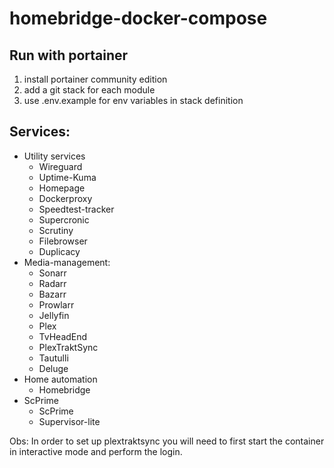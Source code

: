 # homebridge-docker-compose

## Run with portainer
1. install portainer community edition
2. add a git stack for each module
3. use .env.example for env variables in stack definition

## Services:
- Utility services
  - Wireguard
  - Uptime-Kuma
  - Homepage
  - Dockerproxy
  - Speedtest-tracker
  - Supercronic
  - Scrutiny
  - Filebrowser
  - Duplicacy
- Media-management:
  - Sonarr
  - Radarr
  - Bazarr
  - Prowlarr
  - Jellyfin
  - Plex
  - TvHeadEnd
  - PlexTraktSync
  - Tautulli
  - Deluge
- Home automation
  - Homebridge
- ScPrime
  - ScPrime
  - Supervisor-lite

Obs:
In order to set up plextraktsync you will need to first start the container in interactive mode and perform the login.